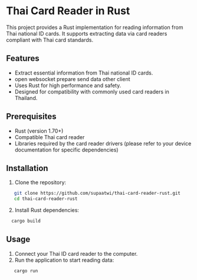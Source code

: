 # Thai Card Reader in Rust

This project provides a Rust implementation for reading information from Thai national ID cards. It supports extracting data via card readers compliant with Thai card standards.

## Features

- Extract essential information from Thai national ID cards.
- open websocket prepare send data other client
- Uses Rust for high performance and safety.
- Designed for compatibility with commonly used card readers in Thailand.

## Prerequisites

- Rust (version 1.70+)
- Compatible Thai card reader
- Libraries required by the card reader drivers (please refer to your device documentation for specific dependencies)

## Installation

1. Clone the repository:
```bash
   git clone https://github.com/supaatwi/thai-card-reader-rust.git
   cd thai-card-reader-rust
```
2. Install Rust dependencies:
```bash
  cargo build
```

## Usage
1. Connect your Thai ID card reader to the computer.
2. Run the application to start reading data:
```bash
   cargo run
```
